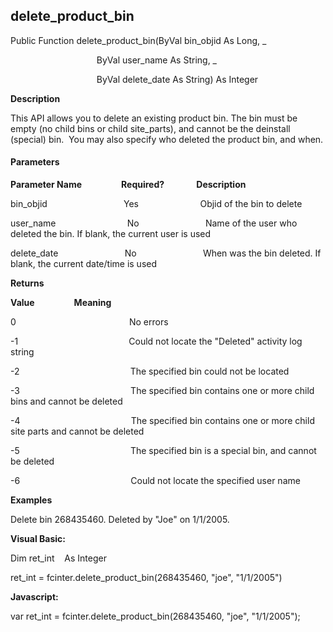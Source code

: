 delete_product_bin
--------------------

Public Function delete_product_bin(ByVal bin_objid As Long, _

                                   ByVal user_name As String, _

                                   ByVal delete_date As String) As Integer

**Description**

This API allows you to delete an existing product bin. The bin must be empty (no child bins or child site_parts), and cannot be the deinstall (special) bin.  You may also specify who deleted the product bin, and when.

#### Parameters
**Parameter Name**                **Required?**             **Description**

bin_objid                               Yes                         Objid of the bin to delete

user_name                             No                           Name of the user who deleted the bin. If blank, the current user is used  

delete_date                           No                           When was the bin deleted. If blank, the current date/time is used

**Returns**

**Value**                **Meaning**

0                                              No errors

-1                                             Could not locate the "Deleted" activity log string

-2                                             The specified bin could not be located

-3                                             The specified bin contains one or more child bins and cannot be deleted

-4                                             The specified bin contains one or more child site parts and cannot be deleted

-5                                             The specified bin is a special bin, and cannot be deleted

-6                                             Could not locate the specified user name

**Examples**

 Delete bin 268435460. Deleted by "Joe" on 1/1/2005.

**Visual Basic:**

Dim ret_int    As Integer

ret_int = fcinter.delete_product_bin(268435460, "joe", "1/1/2005")

**Javascript:**

var ret_int = fcinter.delete_product_bin(268435460, "joe", "1/1/2005");